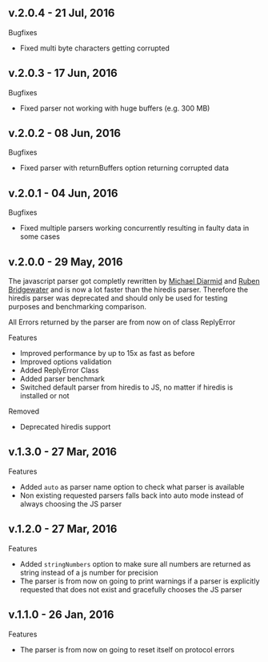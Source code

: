 ## v.2.0.4 - 21 Jul, 2016

Bugfixes

-  Fixed multi byte characters getting corrupted

## v.2.0.3 - 17 Jun, 2016

Bugfixes

-  Fixed parser not working with huge buffers (e.g. 300 MB)

## v.2.0.2 - 08 Jun, 2016

Bugfixes

-  Fixed parser with returnBuffers option returning corrupted data

## v.2.0.1 - 04 Jun, 2016

Bugfixes

-  Fixed multiple parsers working concurrently resulting in faulty data in some cases

## v.2.0.0 - 29 May, 2016

The javascript parser got completly rewritten by [Michael Diarmid](https://github.com/Salakar) and [Ruben Bridgewater](https://github.com/BridgeAR) and is now a lot faster than the hiredis parser.
Therefore the hiredis parser was deprecated and should only be used for testing purposes and benchmarking comparison.

All Errors returned by the parser are from now on of class ReplyError

Features

-  Improved performance by up to 15x as fast as before
-  Improved options validation
-  Added ReplyError Class
-  Added parser benchmark
-  Switched default parser from hiredis to JS, no matter if hiredis is installed or not

Removed

-  Deprecated hiredis support

## v.1.3.0 - 27 Mar, 2016

Features

-  Added `auto` as parser name option to check what parser is available
-  Non existing requested parsers falls back into auto mode instead of always choosing the JS parser

## v.1.2.0 - 27 Mar, 2016

Features

-  Added `stringNumbers` option to make sure all numbers are returned as string instead of a js number for precision
-  The parser is from now on going to print warnings if a parser is explicitly requested that does not exist and gracefully chooses the JS parser

## v.1.1.0 - 26 Jan, 2016

Features

-  The parser is from now on going to reset itself on protocol errors
